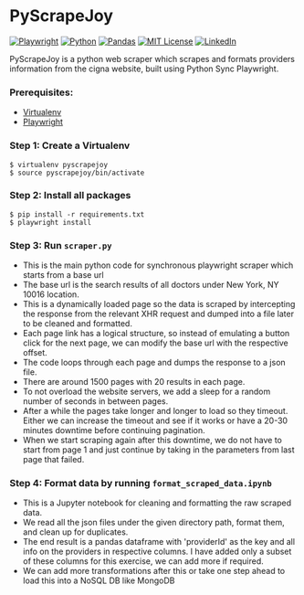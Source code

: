 # PyScrapeJoy

[![Playwright](https://img.shields.io/badge/playwright-1.35.0-seagreen)](https://playwright.dev/python/) [![Python](https://img.shields.io/badge/python-3.9.17-seagreen)](https://www.python.org/downloads/) [![Pandas](https://img.shields.io/badge/pandas-2.0.2-seagreen)](https://pypi.org/project/pandas/2.0.2/) [![MIT License](https://img.shields.io/badge/license-MIT-red)](https://www.python.org/downloads/) [![LinkedIn](https://img.shields.io/badge/LinkedIn-0A66C2)](https://www.linkedin.com/in/maanvithag/) 

PyScrapeJoy is a python web scraper which scrapes and formats providers information from the cigna website, built using Python Sync Playwright. 

### Prerequisites:
- [Virtualenv](https://pypi.org/project/virtualenv/)
- [Playwright](https://playwright.dev/python/docs/intro)

### Step 1: Create a Virtualenv
```
$ virtualenv pyscrapejoy
$ source pyscrapejoy/bin/activate
```

### Step 2: Install all packages
```
$ pip install -r requirements.txt
$ playwright install
```

### Step 3: Run `scraper.py`
- This is the main python code for synchronous playwright scraper which starts from a base url 
- The base url is the search results of all doctors under New York, NY 10016 location. 
- This is a dynamically loaded page so the data is scraped by intercepting the response from the relevant XHR request and dumped into a file later to be cleaned and formatted.
- Each page link has a logical structure, so instead of emulating a button click for the next page, we can modify the base url with the respective offset. 
- The code loops through each page and dumps the response to a json file. 
- There are around 1500 pages with 20 results in each page.
- To not overload the website servers, we add a sleep for a random number of seconds in between pages. 
- After a while the pages take longer and longer to load so they timeout. Either we can increase the timeout and see if it works or have a 20-30 minutes downtime before continuing pagination.
- When we start scraping again after this downtime, we do not have to start from page 1 and just continue by taking in the parameters from last page that failed. 

### Step 4: Format data by running `format_scraped_data.ipynb`
- This is a Jupyter notebook for cleaning and formatting the raw scraped data. 
- We read all the json files under the given directory path, format them, and clean up for duplicates. 
- The end result is a pandas dataframe with 'providerId' as the key and all info on the providers in respective columns. I have added only a subset of these columns for this exercise, we can add more if required. 
- We can add more transformations after this or take one step ahead to load this into a NoSQL DB like MongoDB